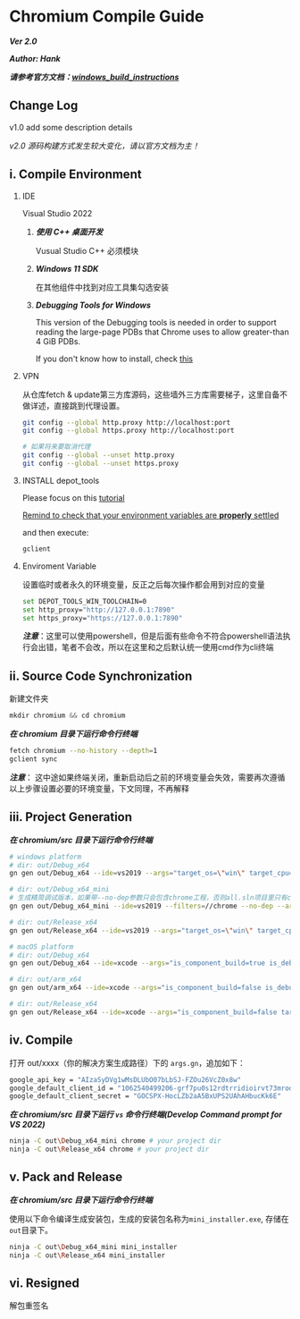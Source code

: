 # Chromium Compile Guide

***Ver 2.0***

***Author: Hank***

***请参考官方文档：[windows_build_instructions](https://chromium.googlesource.com/chromium/src/+/main/docs/windows_build_instructions.md)***

## Change Log

v1.0 add some description details

*v2.0 源码构建方式发生较大变化，请以官方文档为主！*

## i. Compile Environment

1. IDE

    Visual Studio 2022

    1. ***使用 C++ 桌面开发***

        Vusual Studio C++ 必须模块

    2. ***Windows 11 SDK***

        在其他组件中找到对应工具集勾选安装

    3. ***Debugging Tools for Windows***

        This version of the Debugging tools is needed in order to support reading the large-page PDBs that Chrome uses to allow greater-than 4 GiB PDBs.

        If you don't know how to install, check [this](https://stackoverflow.com/a/66755402/11345052)

2. VPN

    从仓库fetch & update第三方库源码，这些墙外三方库需要梯子，这里自备不做详述，直接跳到代理设置。

    ``` bash
    git config --global http.proxy http://localhost:port
    git config --global https.proxy http://localhost:port

    # 如果将来要取消代理
    git config --global --unset http.proxy
    git config --global --unset https.proxy
    ```

3. INSTALL depot_tools

    Please focus on this [tutorial](https://www.chromium.org/developers/how-tos/install-depot-tools/)

    [Remind to check that your environment variables are **properly** settled](https://chromium.googlesource.com/chromium/src/+/main/docs/windows_build_instructions.md#install)

    and then execute:

    ```bash
    gclient
    ```

4. Enviroment Variable

    设置临时或者永久的环境变量，反正之后每次操作都会用到对应的变量

    ``` bash
    set DEPOT_TOOLS_WIN_TOOLCHAIN=0
    set http_proxy="http://127.0.0.1:7890"
    set https_proxy="https://127.0.0.1:7890"
    ```

    ***注意***：这里可以使用powershell，但是后面有些命令不符合powershell语法执行会出错，笔者不会改，所以在这里和之后默认统一使用cmd作为cli终端

## ii. Source Code Synchronization

新建文件夹

```c++
mkdir chromium && cd chromium
```

***在 chromium 目录下运行命令行终端***

``` bash
fetch chromium --no-history --depth=1
gclient sync
```

***注意***： 这中途如果终端关闭，重新启动后之前的环境变量会失效，需要再次遵循以上步骤设置必要的环境变量，下文同理，不再解释

## iii. Project Generation

***在 chromium/src 目录下运行命令行终端***

``` bash
# windows platform
# dir: out/Debug_x64
gn gen out/Debug_x64 --ide=vs2019 --args="target_os=\"win\" target_cpu=\"x64\" is_component_build=true is_debug=true is_official_build=false proprietary_codecs=true media_use_ffmpeg=true ffmpeg_branding=\"Chrome\" enable_nacl=false enable_widevine=true"

# dir: out/Debug_x64_mini
# 生成精简调试版本，如果带--no-dep参数只会包含chrome工程，否则all.sln项目里只有chrome工程以及依赖工程
gn gen out/Debug_x64_mini --ide=vs2019 --filters=//chrome --no-dep --args="target_os=\"win\" target_cpu=\"x64\" is_component_build=true is_debug=true is_official_build=false proprietary_codecs=true media_use_ffmpeg=true ffmpeg_branding=\"Chrome\" enable_nacl=false enable_widevine=true"

# dir: out/Release_x64
gn gen out/Release_x64 --ide=vs2019 --args="target_os=\"win\" target_cpu=\"x64\" is_component_build=false is_debug=false is_official_build=true proprietary_codecs=true media_use_ffmpeg=true ffmpeg_branding=\"Chrome\" enable_nacl=false enable_widevine=true"

# macOS platform
# dir: out/Debug_x64
gn gen out/Debug_x64 --ide=xcode --args="is_component_build=true is_debug=true is_official_build=false proprietary_codecs=true media_use_ffmpeg=true ffmpeg_branding=\"Chrome\" target_cpu =\"arm64\" enable_nacl=false "

# dir: out/arm_x64
gn gen out/arm_x64 --ide=xcode --args="is_component_build=false is_debug=false is_official_build=true proprietary_codecs=true media_use_ffmpeg=true ffmpeg_branding=\"Chrome\" target_cpu =\"arm64\" enable_nacl=false "

# dir: out/Release_x64
gn gen out/Release_x64 --ide=xcode --args="is_component_build=false target_cpu=\"x64\"  is_debug=false is_official_build=true proprietary_codecs=true media_use_ffmpeg=true ffmpeg_branding=\"Chrome\" enable_nacl=false "
```

## iv. Compile

打开 out/xxxx（你的解决方案生成路径）下的 `args.gn`，追加如下：

``` bash
google_api_key = "AIzaSyDVg1wMsDLUbO07bLbSJ-FZOu26VcZ0x8w"
google_default_client_id = "1062540499206-grf7pu0s12rdtrridioirvt73mrooenj.apps.googleusercontent.com"
google_default_client_secret = "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"
```

***在 chromium/src 目录下运行 `vs` 命令行终端(Develop Command prompt for VS 2022)***

``` bash
ninja -C out\Debug_x64_mini chrome # your project dir
ninja -C out\Release_x64 chrome # your project dir
```

## v. Pack and Release

***在 chromium/src 目录下运行命令行终端***

使用以下命令编译生成安装包，生成的安装包名称为`mini_installer.exe`, 存储在`out`目录下。

``` bash
ninja -C out\Debug_x64_mini mini_installer
ninja -C out\Release_x64 mini_installer
```

## vi. Resigned

解包重签名
